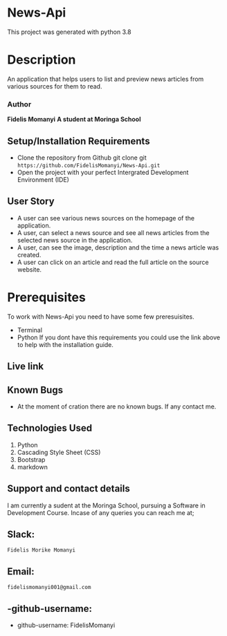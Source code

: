 # News-Api

This project was generated with python 3.8

# Description

An application that helps users to list and preview news articles from various sources for them to read. 

### Author
**Fidelis Momanyi**
**A student at Moringa School**

## Setup/Installation Requirements

* Clone the repository from Github
git clone git ```https://github.com/FidelisMomanyi/News-Api.git```
* Open the project with your perfect Intergrated Development Environment (IDE)

## User Story

- A user can see various news sources on the homepage of the application.
- A user, can select a news source and see all news articles from the selected news source in the application.
- A user, can see the image, description and the time a news article was created.
- A user can click on an article and read the full article on the source website.

# Prerequisites

To work with News-Api you need to have some few preresuisites.
- Terminal
- Python
If you dont have this requirements you could use the link above to help with the installation guide.

## Live link


## Known Bugs

* At the moment of cration there are no known bugs. If any contact me.

## Technologies Used
1. Python
2. Cascading Style Sheet (CSS)
3. Bootstrap
4. markdown

## Support and contact details
I am currently a sudent at the Moringa School, pursuing a Software in Development Course.
Incase of any queries you can reach me at;

## Slack: 
```
Fidelis Morike Momanyi
```
## Email:
```
fidelismomanyi001@gmail.com
```
## -github-username:
* github-username: FidelisMomanyi
